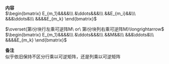 **内容**  
 $\begin{bmatrix}  
E_{m_1}&&&&\\\  
&\ddots&&&\\\  
&&E_{m_i}&&\\\  
&&&\ddots&\\\  
&&&&E_{m_k}  
\end{bmatrix}$  
  
 $\overset{第i分块行左乘可逆阵M\ or\  第i分块列右乘可逆阵M}\longrightarrow$  
 $\begin{bmatrix}  
E_{m_1}&&&&\\\  
&\ddots&&&\\\  
&&M&&\\\  
&&&\ddots&\\\  
&&&&E_{m_k}  
\end{bmatrix}$  
  
**备注**  
似乎依旧保持不区分行乘以可逆矩阵，还是列乘以可逆矩阵  
